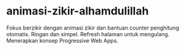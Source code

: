 # animasi-zikir-alhamdulillah
Fokus berzikir dengan animasi zikir dan bantuan counter penghitung otomatis. Ringan dan simpel. Refresh halaman untuk mengulang. 
Menerapkan konsep Progressive Web Apps.
